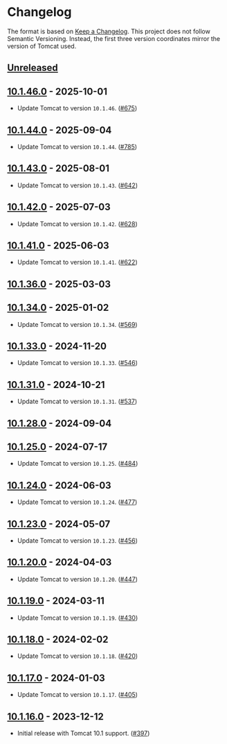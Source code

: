# Changelog

The format is based on [Keep a Changelog](https://keepachangelog.com/en/1.1.0/). This project does not follow Semantic Versioning. Instead, the first three version coordinates mirror the version of Tomcat used.

## [Unreleased]


## [10.1.46.0] - 2025-10-01

- Update Tomcat to version `10.1.46`. ([#675](https://github.com/heroku/webapp-runner/pull/675))

## [10.1.44.0] - 2025-09-04

- Update Tomcat to version `10.1.44`. ([#785](https://github.com/heroku/webapp-runner/pull/785))

## [10.1.43.0] - 2025-08-01

- Update Tomcat to version `10.1.43`. ([#642](https://github.com/heroku/webapp-runner/pull/642))

## [10.1.42.0] - 2025-07-03

- Update Tomcat to version `10.1.42`. ([#628](https://github.com/heroku/webapp-runner/pull/628))

## [10.1.41.0] - 2025-06-03

- Update Tomcat to version `10.1.41`. ([#622](https://github.com/heroku/webapp-runner/pull/622))

## [10.1.36.0] - 2025-03-03


## [10.1.34.0] - 2025-01-02

- Update Tomcat to version `10.1.34`. ([#569](https://github.com/heroku/webapp-runner/pull/569))

## [10.1.33.0] - 2024-11-20

- Update Tomcat to version `10.1.33`. ([#546](https://github.com/heroku/webapp-runner/pull/546))

## [10.1.31.0] - 2024-10-21

- Update Tomcat to version `10.1.31`. ([#537](https://github.com/heroku/webapp-runner/pull/537))

## [10.1.28.0] - 2024-09-04


## [10.1.25.0] - 2024-07-17

- Update Tomcat to version `10.1.25`. ([#484](https://github.com/heroku/webapp-runner/pull/484))

## [10.1.24.0] - 2024-06-03

- Update Tomcat to version `10.1.24`. ([#477](https://github.com/heroku/webapp-runner/pull/477))

## [10.1.23.0] - 2024-05-07

- Update Tomcat to version `10.1.23`. ([#456](https://github.com/heroku/webapp-runner/pull/456))

## [10.1.20.0] - 2024-04-03

- Update Tomcat to version `10.1.20`. ([#447](https://github.com/heroku/webapp-runner/pull/447))

## [10.1.19.0] - 2024-03-11

- Update Tomcat to version `10.1.19`. ([#430](https://github.com/heroku/webapp-runner/pull/430))

## [10.1.18.0] - 2024-02-02

- Update Tomcat to version `10.1.18`. ([#420](https://github.com/heroku/webapp-runner/pull/420))

## [10.1.17.0] - 2024-01-03

- Update Tomcat to version `10.1.17`. ([#405](https://github.com/heroku/webapp-runner/pull/405))

## [10.1.16.0] - 2023-12-12

- Initial release with Tomcat 10.1 support. ([#397](https://github.com/heroku/webapp-runner/pull/397))

[unreleased]: https://github.com/heroku/webapp-runner/compare/v10.1.46.0...HEAD
[10.1.46.0]: https://github.com/heroku/webapp-runner/compare/v10.1.44.0...v10.1.46.0
[10.1.44.0]: https://github.com/heroku/webapp-runner/compare/v10.1.43.0...v10.1.44.0
[10.1.43.0]: https://github.com/heroku/webapp-runner/compare/v10.1.42.0...v10.1.43.0
[10.1.42.0]: https://github.com/heroku/webapp-runner/compare/v10.1.41.0...v10.1.42.0
[10.1.41.0]: https://github.com/heroku/webapp-runner/compare/v10.1.36.0...v10.1.41.0
[10.1.36.0]: https://github.com/heroku/webapp-runner/compare/v10.1.34.0...v10.1.36.0
[10.1.34.0]: https://github.com/heroku/webapp-runner/compare/v10.1.33.0...v10.1.34.0
[10.1.33.0]: https://github.com/heroku/webapp-runner/compare/v10.1.31.0...v10.1.33.0
[10.1.31.0]: https://github.com/heroku/webapp-runner/compare/v10.1.28.0...v10.1.31.0
[10.1.28.0]: https://github.com/heroku/webapp-runner/compare/v10.1.25.0...v10.1.28.0
[10.1.25.0]: https://github.com/heroku/webapp-runner/compare/v10.1.24.0...v10.1.25.0
[10.1.24.0]: https://github.com/heroku/webapp-runner/compare/v10.1.23.0...v10.1.24.0
[10.1.23.0]: https://github.com/heroku/webapp-runner/compare/v10.1.20.0...v10.1.23.0
[10.1.20.0]: https://github.com/heroku/webapp-runner/compare/v10.1.19.0...v10.1.20.0
[10.1.19.0]: https://github.com/heroku/webapp-runner/compare/v10.1.18.0...v10.1.19.0
[10.1.18.0]: https://github.com/heroku/webapp-runner/compare/v10.1.17.0...v10.1.18.0
[10.1.17.0]: https://github.com/heroku/webapp-runner/compare/v10.1.16.0...v10.1.17.0
[10.1.16.0]: https://github.com/heroku/webapp-runner/compare/v9.0.83.1...v10.1.16.0
